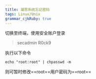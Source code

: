 ```yaml
---
title: 凝思系统忘记密码
tags: Linux/Unix
grammar_cjkRuby: true
---
```



切换至终端，使用安全账户登录
>secadmin
>R0ck9

执行以下命令

    echo "root:root" | chpasswd -m
    
则可暂时修改==root==用户密码为==root==

